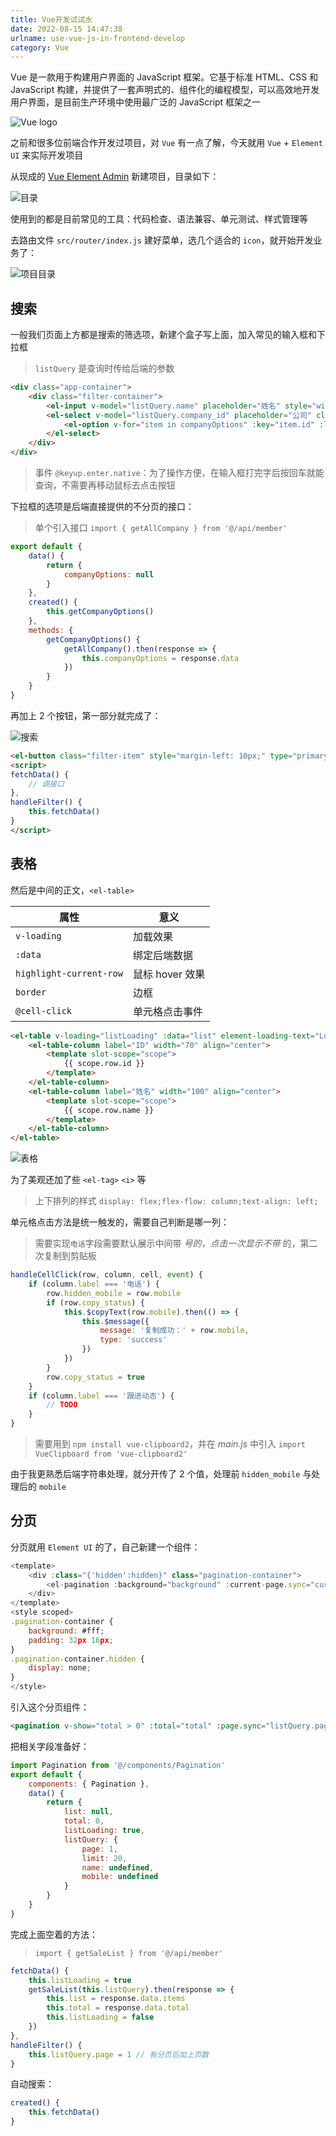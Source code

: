 ```yaml
---
title: Vue开发试试水
date: 2022-08-15 14:47:38
urlname: use-vue-js-in-frontend-develop
category: Vue
---
```


Vue 是一款用于构建用户界面的 JavaScript 框架。它基于标准 HTML、CSS 和 JavaScript 构建，并提供了一套声明式的、组件化的编程模型，可以高效地开发用户界面，是目前生产环境中使用最广泛的 JavaScript 框架之一

![Vue logo](https://i.imgtg.com/2022/08/27/Zz8pX.png)

<!--more-->

之前和很多位前端合作开发过项目，对 `Vue` 有一点了解，今天就用 `Vue` + `Element UI` 来实际开发项目

从现成的 [Vue Element Admin](https://panjiachen.github.io/vue-element-admin-site/zh/guide/) 新建项目，目录如下：

![目录](https://i.imgtg.com/2022/08/25/ZoeFK.png)

使用到的都是目前常见的工具：代码检查、语法兼容、单元测试、样式管理等

去路由文件 `src/router/index.js` 建好菜单，选几个适合的 `icon`，就开始开发业务了：

![项目目录](https://i.imgtg.com/2022/08/25/ZopNX.png)

## 搜索

一般我们页面上方都是搜索的筛选项，新建个盒子写上面，加入常见的输入框和下拉框

> `listQuery` 是查询时传给后端的参数

```html
<div class="app-container">
    <div class="filter-container">
        <el-input v-model="listQuery.name" placeholder="姓名" style="width: 150px;" class="filter-item" @keyup.enter.native="handleFilter" />
        <el-select v-model="listQuery.company_id" placeholder="公司" clearable filterable class="filter-item" style="width: 150px;margin-left: 10px;">
            <el-option v-for="item in companyOptions" :key="item.id" :label="item.name" :value="item.id" />
        </el-select>
    </div>
</div>
```

> 事件 `@keyup.enter.native`：为了操作方便，在输入框打完字后按回车就能查询，不需要再移动鼠标去点击按钮

下拉框的选项是后端直接提供的不分页的接口：

> 单个引入接口 `import { getAllCompany } from '@/api/member'`

```js
export default {
    data() {
        return {
            companyOptions: null
        }
    },
    created() {
        this.getCompanyOptions()
    },
    methods: {
        getCompanyOptions() {
            getAllCompany().then(response => {
                this.companyOptions = response.data
            })
        }
    }
}
```

再加上 2 个按钮，第一部分就完成了：

![搜索](https://i.imgtg.com/2022/08/25/ZoDjU.png)

```html
<el-button class="filter-item" style="margin-left: 10px;" type="primary" icon="el-icon-search" @click="handleFilter">搜索</el-button>
<script>
fetchData() {
    // 调接口
},
handleFilter() {
    this.fetchData()
}
</script>
```

## 表格

然后是中间的正文，`<el-table>`

|属性|意义|
|--|--|
|`v-loading`|加载效果|
|`:data`|绑定后端数据|
|`highlight-current-row`|鼠标 hover 效果|
|`border`|边框|
|`@cell-click`|单元格点击事件|

```html
<el-table v-loading="listLoading" :data="list" element-loading-text="Loading" border fit highlight-current-row @cell-click="handleCellClick" style="font-size: small">
    <el-table-column label="ID" width="70" align="center">
        <template slot-scope="scope">
            {{ scope.row.id }}
        </template>
    </el-table-column>
    <el-table-column label="姓名" width="100" align="center">
        <template slot-scope="scope">
            {{ scope.row.name }}
        </template>
    </el-table-column>
</el-table>
```

![表格](https://i.imgtg.com/2022/08/25/ZoVh1.png)

为了美观还加了些 `<el-tag>` `<i>` 等

> 上下排列的样式 `display: flex;flex-flow: column;text-align: left;`

单元格点击方法是统一触发的，需要自己判断是哪一列：

> 需要实现`电话`字段需要默认展示中间带 *号的，点击一次显示不带* 的，第二次复制到剪贴板

```js
handleCellClick(row, column, cell, event) {
    if (column.label === '电话') {
        row.hidden_mobile = row.mobile
        if (row.copy_status) {
            this.$copyText(row.mobile).then(() => {
                this.$message({
                    message: '复制成功：' + row.mobile,
                    type: 'success'
                })
            })
        }
        row.copy_status = true
    }
    if (column.label === '跟进动态') {
        // TODO
    }
}
```

> 需要用到 `npm install vue-clipboard2`，并在 *main.js* 中引入 `import VueClipboard from 'vue-clipboard2'`

由于我更熟悉后端字符串处理，就分开传了 2 个值，处理前 `hidden_mobile` 与处理后的 `mobile`

## 分页

分页就用 `Element UI` 的了，自己新建一个组件：

```js src/components/Pagination/index.vue
<template>
    <div :class="{'hidden':hidden}" class="pagination-container">
        <el-pagination :background="background" :current-page.sync="currentPage" :page-size.sync="pageSize" :layout="layout" :page-sizes="pageSizes" :total="total" v-bind="$attrs" @size-change="handleSizeChange" @current-change="handleCurrentChange"/>
    </div>
</template>
<style scoped>
.pagination-container {
    background: #fff;
    padding: 32px 16px;
}
.pagination-container.hidden {
    display: none;
}
</style>
```

引入这个分页组件：

```html
<pagination v-show="total > 0" :total="total" :page.sync="listQuery.page" :limit.sync="listQuery.limit" @pagination="fetchData" />
```

把相关字段准备好：

```js
import Pagination from '@/components/Pagination'
export default {
    components: { Pagination },
    data() {
        return {
            list: null,
            total: 0,
            listLoading: true,
            listQuery: {
                page: 1,
                limit: 20,
                name: undefined,
                mobile: undefined
            }
        }
    }
}
```

完成上面空着的方法：

> `import { getSaleList } from '@/api/member'`

```js
fetchData() {
    this.listLoading = true
    getSaleList(this.listQuery).then(response => {
        this.list = response.data.items
        this.total = response.data.total
        this.listLoading = false
    })
},
handleFilter() {
    this.listQuery.page = 1 // 有分页后加上页数
}
```

自动搜索：

```js
created() {
    this.fetchData()
}
```
